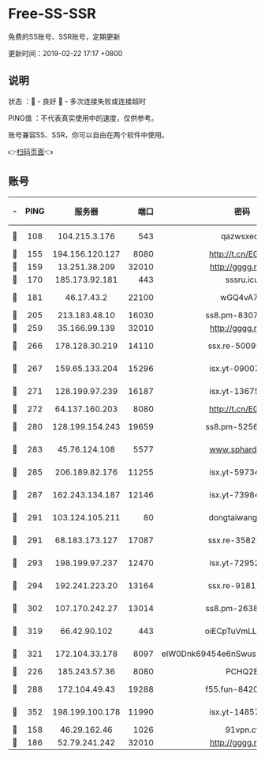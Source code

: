 # Free-SS-SSR

免费的SS账号、SSR账号，定期更新

更新时间：2019-02-22 17:17 +0800

## 说明

状态     ：🙂 - 良好 🙁 - 多次连接失败或连接超时

PING值   ：不代表真实使用中的速度，仅供参考。

账号兼容SS、SSR，你可以自由在两个软件中使用。

👉[扫码页面](https://liesauer.github.io/free-ss-ssr.github.io/)👈

## 账号

|-|PING|服务器|端口|密码|加密方式|区域|
|:----:|:----:|:-----:|-----:|:----:|:----:|:----:|
|🙂|108|104.215.3.176|543|qazwsxedc|aes-256-gcm|JP|
|🙂|155|194.156.120.127|8080|http://t.cn/EGJIyrl|rc4-md5|RU|
|🙂|159|13.251.38.209|32010|http://gggg.rocks|chacha20|SG|
|🙂|170|185.173.92.181|443|sssru.icu|rc4-md5|RU|
|🙂|181|46.17.43.2|22100|wGQ4vA7D|aes-256-gcm|RU|
|🙂|205|213.183.48.10|16030|ss8.pm-83073049|rc4-md5|RU|
|🙂|259|35.166.99.139|32010|http://gggg.rocks|chacha20|US|
|🙂|266|178.128.30.219|14110|ssx.re-50095618|aes-256-cfb|SG|
|🙂|267|159.65.133.204|15296|isx.yt-09007661|aes-256-cfb|SG|
|🙂|271|128.199.97.239|16187|isx.yt-13675788|aes-256-cfb|SG|
|🙂|272|64.137.160.203|8080|http://t.cn/EGJIyrl|rc4-md5|CA|
|🙂|280|128.199.154.243|19659|ss8.pm-52569883|aes-256-cfb|SG|
|🙂|283|45.76.124.108|5577|www.sphard.com|aes-256-cfb|AU|
|🙂|285|206.189.82.176|11255|isx.yt-59734405|aes-256-cfb|SG|
|🙂|287|162.243.134.187|12146|isx.yt-73984712|aes-256-cfb|US|
|🙂|291|103.124.105.211|80|dongtaiwang.com|aes-256-cfb|US|
|🙂|291|68.183.173.127|17087|ssx.re-35825697|aes-256-cfb|US|
|🙂|293|198.199.97.237|12470|isx.yt-72952184|aes-256-cfb|US|
|🙂|294|192.241.223.20|13164|ssx.re-91817588|aes-256-cfb|US|
|🙂|302|107.170.242.27|13014|ss8.pm-26383123|aes-256-cfb|US|
|🙂|319|66.42.90.102|443|oiECpTuVmLLxk4Ts|aes-256-cfb|US|
|🙂|321|172.104.33.178|8097|eIW0Dnk69454e6nSwuspv9DmS201tQ0D|aes-256-cfb|SG|
|🙂|226|185.243.57.36|8080|PCHQ2E|rc4-md5|US|
|🙂|288|172.104.49.43|19288|f55.fun-84203624|aes-256-cfb|SG|
|🙂|352|198.199.100.178|11990|isx.yt-14857132|aes-256-cfb|US|
|🙁|158|46.29.162.46|1026|91vpn.cf|rc4-md5|RU|
|🙁|186|52.79.241.242|32010|http://gggg.rocks|chacha20|KR|
